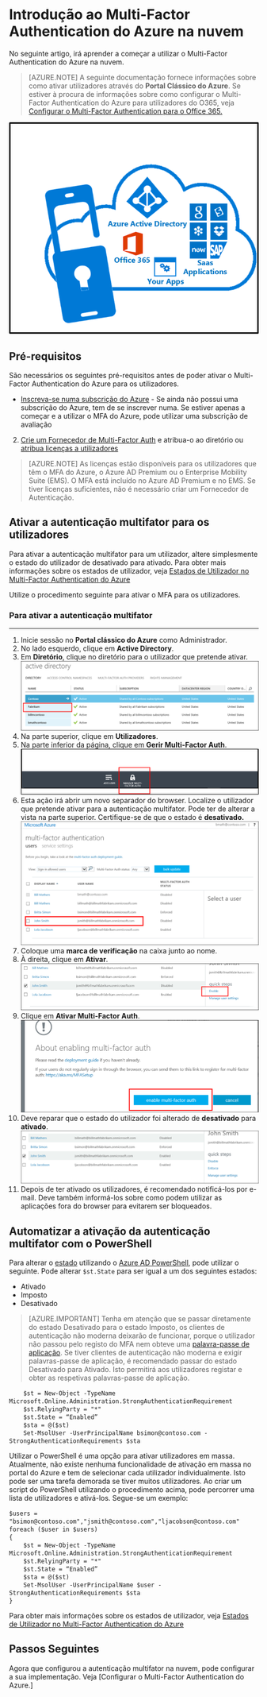 <properties 
    pageTitle="Introdução ao Multi-Factor Authentication do Microsoft Azure na nuvem" 
    description="Esta é a página do Multi-Factor Authentication do Microsoft Azure que descreve como iniciar o MFA do Azure na nuvem." 
    services="multi-factor-authentication" 
    documentationCenter="" 
    authors="billmath" 
    manager="stevenpo" 
    editor="curtand"/>

<tags 
    ms.service="multi-factor-authentication" 
    ms.workload="identity" 
    ms.tgt_pltfrm="na" 
    ms.devlang="na" 
    ms.topic="get-started-article" 
    ms.date="05/12/2016" 
    ms.author="billmath"/>

# Introdução ao Multi-Factor Authentication do Azure na nuvem
No seguinte artigo, irá aprender a começar a utilizar o Multi-Factor Authentication do Azure na nuvem.

> [AZURE.NOTE]  A seguinte documentação fornece informações sobre como ativar utilizadores através do **Portal Clássico do Azure**. Se estiver à procura de informações sobre como configurar o Multi-Factor Authentication do Azure para utilizadores do O365, veja [Configurar o Multi-Factor Authentication para o Office 365.](https://support.office.com/article/Set-up-multi-factor-authentication-for-Office-365-users-8f0454b2-f51a-4d9c-bcde-2c48e41621c6?ui=en-US&rs=en-US&ad=US)

![MFA na Nuvem](./media/multi-factor-authentication-get-started-cloud/mfa_in_cloud.png)

## Pré-requisitos
São necessários os seguintes pré-requisitos antes de poder ativar o Multi-Factor Authentication do Azure para os utilizadores. 




- [Inscreva-se numa subscrição do Azure](https://azure.microsoft.com/pricing/free-trial/) - Se ainda não possui uma subscrição do Azure, tem de se inscrever numa. Se estiver apenas a começar e a utilizar o MFA do Azure, pode utilizar uma subscrição de avaliação
2. [Crie um Fornecedor de Multi-Factor Auth](multi-factor-authentication-get-started-auth-provider.md) e atribua-o ao diretório ou [atribua licenças a utilizadores](multi-factor-authentication-get-started-assign-licenses.md) 

> [AZURE.NOTE]  As licenças estão disponíveis para os utilizadores que têm o MFA do Azure, o Azure AD Premium ou o Enterprise Mobility Suite (EMS).  O MFA está incluído no Azure AD Premium e no EMS. Se tiver licenças suficientes, não é necessário criar um Fornecedor de Autenticação. 
        

## Ativar a autenticação multifator para os utilizadores
Para ativar a autenticação multifator para um utilizador, altere simplesmente o estado do utilizador de desativado para ativado.  Para obter mais informações sobre os estados de utilizador, veja [Estados de Utilizador no Multi-Factor Authentication do Azure](multi-factor-authentication-get-started-user-states.md)

Utilize o procedimento seguinte para ativar o MFA para os utilizadores.

### Para ativar a autenticação multifator
--------------------------------------------------------------------------------
1.  Inicie sessão no **Portal clássico do Azure** como Administrador.
2.  No lado esquerdo, clique em **Active Directory**.
3.  Em **Diretório**, clique no diretório para o utilizador que pretende ativar.
![Clique em Diretório](./media/multi-factor-authentication-get-started-cloud/directory1.png)
4.  Na parte superior, clique em **Utilizadores**.
5.  Na parte inferior da página, clique em **Gerir Multi-Factor Auth**.
![Clique em Diretório](./media/multi-factor-authentication-get-started-cloud/manage1.png)
6.  Esta ação irá abrir um novo separador do browser.  Localize o utilizador que pretende ativar para a autenticação multifator. Pode ter de alterar a vista na parte superior. Certifique-se de que o estado é **desativado.**
![Ativar utilizador](./media/multi-factor-authentication-get-started-cloud/enable1.png)
7.  Coloque uma **marca de verificação** na caixa junto ao nome.
7.  À direita, clique em **Ativar**. 
![Ativar utilizador](./media/multi-factor-authentication-get-started-cloud/user1.png)
8.  Clique em **Ativar Multi-Factor Auth**.
![Ativar utilizador](./media/multi-factor-authentication-get-started-cloud/enable2.png)
9.  Deve reparar que o estado do utilizador foi alterado de **desativado** para **ativado**.
![Ativar Utilizadores](./media/multi-factor-authentication-get-started-cloud/user.png)
10.  Depois de ter ativado os utilizadores, é recomendado notificá-los por e-mail.  Deve também informá-los sobre como podem utilizar as aplicações fora do browser para evitarem ser bloqueados.


## Automatizar a ativação da autenticação multifator com o PowerShell

Para alterar o [estado](multi-factor-authentication-whats-next.md) utilizando o [Azure AD PowerShell](powershell-install-configuremd), pode utilizar o seguinte.  Pode alterar `$st.State` para ser igual a um dos seguintes estados:


- Ativado
- Imposto
- Desativado  

> [AZURE.IMPORTANT]  Tenha em atenção que se passar diretamente do estado Desativado para o estado Imposto, os clientes de autenticação não moderna deixarão de funcionar, porque o utilizador não passou pelo registo do MFA nem obteve uma [palavra-passe de aplicação](multi-factor-authentication-whats-next.md#app-passwords).  Se tiver clientes de autenticação não moderna e exigir palavras-passe de aplicação, é recomendado passar do estado Desativado para Ativado.  Isto permitirá aos utilizadores registar e obter as respetivas palavras-passe de aplicação.   
        
        $st = New-Object -TypeName Microsoft.Online.Administration.StrongAuthenticationRequirement
        $st.RelyingParty = "*"
        $st.State = “Enabled”
        $sta = @($st)
        Set-MsolUser -UserPrincipalName bsimon@contoso.com -StrongAuthenticationRequirements $sta

Utilizar o PowerShell é uma opção para ativar utilizadores em massa.  Atualmente, não existe nenhuma funcionalidade de ativação em massa no portal do Azure e tem de selecionar cada utilizador individualmente.  Isto pode ser uma tarefa demorada se tiver muitos utilizadores.  Ao criar um script do PowerShell utilizando o procedimento acima, pode percorrer uma lista de utilizadores e ativá-los.  Segue-se um exemplo:
    
    $users = "bsimon@contoso.com","jsmith@contoso.com","ljacobson@contoso.com"
    foreach ($user in $users)
    {
        $st = New-Object -TypeName Microsoft.Online.Administration.StrongAuthenticationRequirement
        $st.RelyingParty = "*"
        $st.State = “Enabled”
        $sta = @($st)
        Set-MsolUser -UserPrincipalName $user -StrongAuthenticationRequirements $sta
    }


Para obter mais informações sobre os estados de utilizador, veja [Estados de Utilizador no Multi-Factor Authentication do Azure](multi-factor-authentication-get-started-user-states.md)

## Passos Seguintes
Agora que configurou a autenticação multifator na nuvem, pode configurar a sua implementação.  Veja [Configurar o Multi-Factor Authentication do Azure.]



<!--HONumber=Jun16_HO2-->


